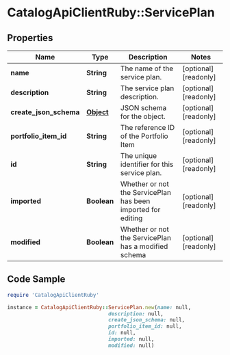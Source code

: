 # CatalogApiClientRuby::ServicePlan

## Properties

Name | Type | Description | Notes
------------ | ------------- | ------------- | -------------
**name** | **String** | The name of the service plan. | [optional] [readonly] 
**description** | **String** | The service plan description. | [optional] [readonly] 
**create_json_schema** | [**Object**](.md) | JSON schema for the object. | [optional] [readonly] 
**portfolio_item_id** | **String** | The reference ID of the Portfolio Item | [optional] [readonly] 
**id** | **String** | The unique identifier for this service plan. | [optional] [readonly] 
**imported** | **Boolean** | Whether or not the ServicePlan has been imported for editing | [optional] [readonly] 
**modified** | **Boolean** | Whether or not the ServicePlan has a modified schema | [optional] [readonly] 

## Code Sample

```ruby
require 'CatalogApiClientRuby'

instance = CatalogApiClientRuby::ServicePlan.new(name: null,
                                 description: null,
                                 create_json_schema: null,
                                 portfolio_item_id: null,
                                 id: null,
                                 imported: null,
                                 modified: null)
```


